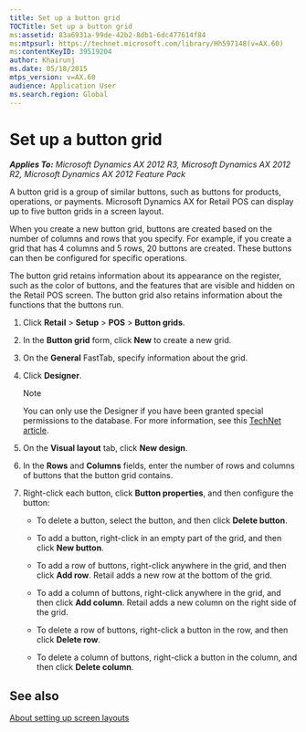 ```yaml
---
title: Set up a button grid
TOCTitle: Set up a button grid
ms:assetid: 83a6931a-99de-42b2-8db1-6dc477614f84
ms:mtpsurl: https://technet.microsoft.com/library/Hh597148(v=AX.60)
ms:contentKeyID: 39519204
author: Khairunj
ms.date: 05/18/2015
mtps_version: v=AX.60
audience: Application User
ms.search.region: Global
---
```


# Set up a button grid 


_**Applies To:** Microsoft Dynamics AX 2012 R3, Microsoft Dynamics AX 2012 R2, Microsoft Dynamics AX 2012 Feature Pack_

A button grid is a group of similar buttons, such as buttons for products, operations, or payments. Microsoft Dynamics AX for Retail POS can display up to five button grids in a screen layout.

When you create a new button grid, buttons are created based on the number of columns and rows that you specify. For example, if you create a grid that has 4 columns and 5 rows, 20 buttons are created. These buttons can then be configured for specific operations.

The button grid retains information about its appearance on the register, such as the color of buttons, and the features that are visible and hidden on the Retail POS screen. The button grid also retains information about the functions that the buttons run.

1.  Click **Retail** \> **Setup** \> **POS** \> **Button grids**.

2.  In the **Button grid** form, click **New** to create a new grid.

3.  On the **General** FastTab, specify information about the grid.

4.  Click **Designer**.
    

    > [!NOTE]
    > <P>You can only use the Designer if you have been granted special permissions to the database. For more information, see this <A href="https://go.microsoft.com/fwlink/?linkid=267571">TechNet article</A>.</P>



5.  On the **Visual layout** tab, click **New design**.

6.  In the **Rows** and **Columns** fields, enter the number of rows and columns of buttons that the button grid contains.

7.  Right-click each button, click **Button properties**, and then configure the button:
    
      - To delete a button, select the button, and then click **Delete button**.
    
      - To add a button, right-click in an empty part of the grid, and then click **New button**.
    
      - To add a row of buttons, right-click anywhere in the grid, and then click **Add row**. Retail adds a new row at the bottom of the grid.
    
      - To add a column of buttons, right-click anywhere in the grid, and then click **Add column**. Retail adds a new column on the right side of the grid.
    
      - To delete a row of buttons, right-click a button in the row, and then click **Delete row**.
    
      - To delete a column of buttons, right-click a button in the column, and then click **Delete column**.

## See also

[About setting up screen layouts](about-setting-up-screen-layouts.md)

  


